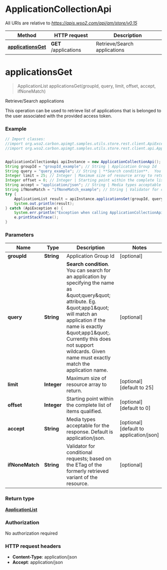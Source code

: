 # ApplicationCollectionApi

All URIs are relative to *https://apis.wso2.com/api/am/store/v0.15*

Method | HTTP request | Description
------------- | ------------- | -------------
[**applicationsGet**](ApplicationCollectionApi.md#applicationsGet) | **GET** /applications | Retrieve/Search applications 


<a name="applicationsGet"></a>
# **applicationsGet**
> ApplicationList applicationsGet(groupId, query, limit, offset, accept, ifNoneMatch)

Retrieve/Search applications 

This operation can be used to retrieve list of applications that is belonged to the user associated with the provided access token. 

### Example
```java
// Import classes:
//import org.wso2.carbon.apimgt.samples.utils.store.rest.client.ApiException;
//import org.wso2.carbon.apimgt.samples.utils.store.rest.client.api.ApplicationCollectionApi;


ApplicationCollectionApi apiInstance = new ApplicationCollectionApi();
String groupId = "groupId_example"; // String | Application Group Id 
String query = "query_example"; // String | **Search condition**.  You can search for an application by specifying the name as \"query\" attribute.  Eg. \"app1\" will match an application if the name is exactly \"app1\".  Currently this does not support wildcards. Given name must exactly match the application name. 
Integer limit = 25; // Integer | Maximum size of resource array to return. 
Integer offset = 0; // Integer | Starting point within the complete list of items qualified. 
String accept = "application/json"; // String | Media types acceptable for the response. Default is application/json. 
String ifNoneMatch = "ifNoneMatch_example"; // String | Validator for conditional requests; based on the ETag of the formerly retrieved variant of the resource. 
try {
    ApplicationList result = apiInstance.applicationsGet(groupId, query, limit, offset, accept, ifNoneMatch);
    System.out.println(result);
} catch (ApiException e) {
    System.err.println("Exception when calling ApplicationCollectionApi#applicationsGet");
    e.printStackTrace();
}
```

### Parameters

Name | Type | Description  | Notes
------------- | ------------- | ------------- | -------------
 **groupId** | **String**| Application Group Id  | [optional]
 **query** | **String**| **Search condition**.  You can search for an application by specifying the name as \&quot;query\&quot; attribute.  Eg. \&quot;app1\&quot; will match an application if the name is exactly \&quot;app1\&quot;.  Currently this does not support wildcards. Given name must exactly match the application name.  | [optional]
 **limit** | **Integer**| Maximum size of resource array to return.  | [optional] [default to 25]
 **offset** | **Integer**| Starting point within the complete list of items qualified.  | [optional] [default to 0]
 **accept** | **String**| Media types acceptable for the response. Default is application/json.  | [optional] [default to application/json]
 **ifNoneMatch** | **String**| Validator for conditional requests; based on the ETag of the formerly retrieved variant of the resource.  | [optional]

### Return type

[**ApplicationList**](ApplicationList.md)

### Authorization

No authorization required

### HTTP request headers

 - **Content-Type**: application/json
 - **Accept**: application/json

